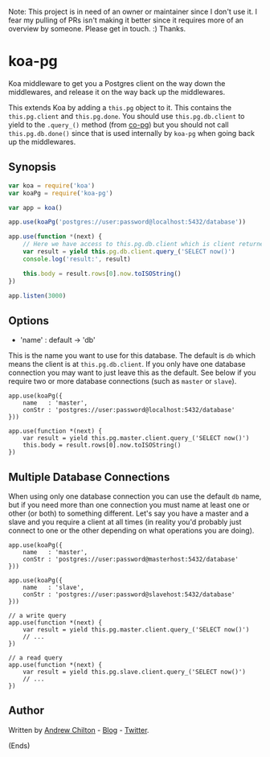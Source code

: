Note: This project is in need of an owner or maintainer since I don't use it. I fear my pulling of PRs isn't making it better since it requires more of an overview by someone. Please get in touch. :) Thanks.

# koa-pg #

Koa middleware to get you a Postgres client on the way down the middlewares, and release it on the way back up the
middlewares.

This extends Koa by adding a `this.pg` object to it. This contains the `this.pg.client` and `this.pg.done`. You should
use `this.pg.db.client` to yield to the `.query_()` method (from [co-pg](https://npmjs.org/package/co-pg)) but you should
not call `this.pg.db.done()` since that is used internally by `koa-pg` when going back up the middlewares.

## Synopsis ##

```js
var koa = require('koa')
var koaPg = require('koa-pg')

var app = koa()

app.use(koaPg('postgres://user:password@localhost:5432/database'))

app.use(function *(next) {
    // Here we have access to this.pg.db.client which is client returned from pg.connect().
    var result = yield this.pg.db.client.query_('SELECT now()')
    console.log('result:', result)

    this.body = result.rows[0].now.toISOString()
})

app.listen(3000)
```

## Options ##

* 'name' : default -> 'db'

This is the name you want to use for this database. The default is `db` which means the client is
at `this.pg.db.client`. If you only have one database connection you may want to just leave this as
the default. See below if you require two or more database connections (such as `master` or `slave`).

```
app.use(koaPg({
    name   : 'master',
    conStr : 'postgres://user:password@localhost:5432/database'
}))

app.use(function *(next) {
    var result = yield this.pg.master.client.query_('SELECT now()')
    this.body = result.rows[0].now.toISOString()
})
```

## Multiple Database Connections ##

When using only one database connection you can use the default `db` name, but if you need more than one
connection you must name at least one or other (or both) to something different. Let's say you have a master
and a slave and you require a client at all times (in reality you'd probably just connect to one or the other
depending on what operations you are doing).

```
app.use(koaPg({
    name   : 'master',
    conStr : 'postgres://user:password@masterhost:5432/database'
}))

app.use(koaPg({
    name   : 'slave',
    conStr : 'postgres://user:password@slavehost:5432/database'
}))

// a write query
app.use(function *(next) {
    var result = yield this.pg.master.client.query_('SELECT now()')
    // ...
})

// a read query
app.use(function *(next) {
    var result = yield this.pg.slave.client.query_('SELECT now()')
    // ...
})
```

## Author ##

Written by [Andrew Chilton](http://chilts.org/) - [Blog](http://chilts.org/blog/) -
[Twitter](https://twitter.com/andychilton).

(Ends)
